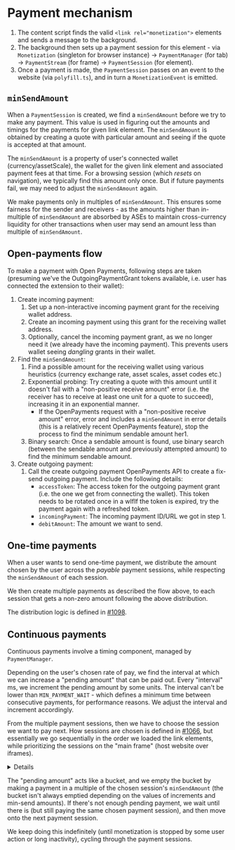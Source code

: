 # Payment mechanism

1. The content script finds the valid `<link rel="monetization">` elements and sends a message to the background.
2. The background then sets up a payment session for this element - via `Monetization` (singleton for browser instance) → `PaymentManager` (for tab) → `PaymentStream` (for frame) → `PaymentSession` (for element).
3. Once a payment is made, the `PaymentSession` passes on an event to the website (via `polyfill.ts`), and in turn a `MonetizationEvent` is emitted.

## `minSendAmount`

When a `PaymentSession` is created, we find a `minSendAmount` before we try to make any payment. This value is used in figuring out the amounts and timings for the payments for given link element. The `minSendAmount` is obtained by creating a quote with particular amount and seeing if the quote is accepted at that amount.

The `minSendAmount` is a property of user's connected wallet (currency/assetScale), the wallet for the given link element and associated payment fees at that time. For a browsing session (which _resets_ on navigation), we typically find this amount only once. But if future payments fail, we may need to adjust the `minSendAmount` again.

We make payments only in multiples of `minSendAmount`. This ensures some fairness for the sender and receivers - as the amounts higher than in-multiple of `minSendAmount` are absorbed by ASEs to maintain cross-currency liquidity for other transactions when user may send an amount less than multiple of `minSendAmount`.

## Open-payments flow

To make a payment with Open Payments, following steps are taken (presuming we've the OutgoingPaymentGrant tokens available, i.e. user has connected the extension to their wallet):

1. Create incoming payment:
   1. Set up a non-interactive incoming payment grant for the receiving wallet address.
   1. Create an incoming payment using this grant for the receiving wallet address.
   1. Optionally, cancel the incoming payment grant, as we no longer need it (we already have the incoming payment). This prevents users wallet seeing _dangling_ grants in their wallet.
1. Find the `minSendAmount`:
   1. Find a possible amount for the receiving wallet using various heuristics (currency exchange rate, asset scales, asset codes etc.)
   2. Exponential probing: Try creating a quote with this amount until it doesn't fail with a "non-positive receive amount" error (i.e. the receiver has to receive at least one unit for a quote to succeed), increasing it in an exponential manner.
      - If the OpenPayments request with a "non-positive receive amount" error, error and includes a `minSendAmount` in error details (this is a relatively recent OpenPayments feature), stop the process to find the minimum sendable amount her1.
   3. Binary search: Once a sendable amount is found, use binary search (between the sendable amount and previously attempted amount) to find the minimum sendable amount.
1. Create outgoing payment:
   1. Call the create outgoing payment OpenPayments API to create a fix-send outgoing payment. Include the following details:
      - `accessToken`: The access token for the outgoing payment grant (i.e. the one we get from connecting the wallet). This token needs to be rotated once in a wIfIf the token is expired, try the payment again with a refreshed token.
      - `incomingPayment`: The incoming payment ID/URL we got in step 1.
      - `debitAmount`: The amount we want to send.

## One-time payments

When a user wants to send one-time payment, we distribute the amount chosen by the user across the _payable_ payment sessions, while respecting the `minSendAmount` of each session.

We then create multiple payments as described the flow above, to each session that gets a non-zero amount following the above distribution.

The distribution logic is defined in [#1098](https://github.com/interledger/web-monetization-extension/pull/1098).

## Continuous payments

Continuous payments involve a timing component, managed by `PaymentManager`.

Depending on the user's chosen rate of pay, we find the interval at which we can increase a "pending amount" that can be paid out. Every "interval" ms, we increment the pending amount by some units.
The interval can't be lower than `MIN_PAYMENT_WAIT` - which defines a minimum time between consecutive payments, for performance reasons. We adjust the interval and increment accordingly.

From the multiple payment sessions, then we have to choose the session we want to pay next. How sessions are chosen is defined in [#1066](https://github.com/interledger/web-monetization-extension/pull/1066), but essentially we go sequentially in the order we loaded the link elements, while prioritizing the sessions on the "main frame" (host website over iframes).

<details>

- First, go through all payable link tags on the main website, one by one.
- Then, pay the first link in the first iframe, then the first link in the second iframe.
- Then, again go through all payable link tags on the main website.
- Then, pay the second link of the first iframe, then the second link (if it doesn't exist, then the first again) of the second iframe.
- Then, again go through all payable link tags on the main website.
- Then, again pay the first link in the first iframe, then the first link in the second iframe, and so on.

</details>

The "pending amount" acts like a bucket, and we empty the bucket by making a payment in a multiple of the chosen session's `minSendAmount` (the bucket isn't always emptied depending on the values of increments and min-send amounts). If there's not enough pending payment, we wait until there is (but still paying the same chosen payment session), and then move onto the next payment session.

We keep doing this indefinitely (until monetization is stopped by some user action or long inactivity), cycling through the payment sessions.
